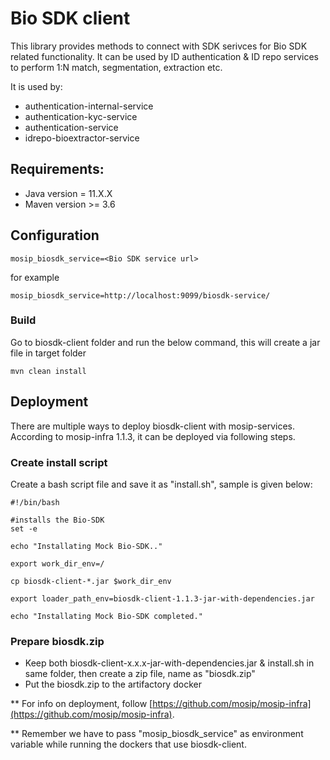 # Bio SDK client

This library provides methods to connect with SDK serivces for Bio SDK related functionality. It can be used by ID authentication & ID repo services to perform 1:N match, segmentation, extraction etc.

It is used by:
* authentication-internal-service
* authentication-kyc-service
* authentication-service
* idrepo-bioextractor-service

## Requirements:
* Java version = 11.X.X
* Maven version >= 3.6

## Configuration
```properties
mosip_biosdk_service=<Bio SDK service url>
```

for example
```properties
mosip_biosdk_service=http://localhost:9099/biosdk-service/
```

### Build

Go to biosdk-client folder and run the below command, this will create a jar file in target folder
```text
mvn clean install
```

## Deployment

There are multiple ways to deploy biosdk-client with mosip-services. According to mosip-infra 1.1.3, it can be deployed via following steps.

### Create install script

Create a bash script file and save it as "install.sh", sample is given below:

```text
#!/bin/bash

#installs the Bio-SDK
set -e

echo "Installating Mock Bio-SDK.."

export work_dir_env=/

cp biosdk-client-*.jar $work_dir_env

export loader_path_env=biosdk-client-1.1.3-jar-with-dependencies.jar

echo "Installating Mock Bio-SDK completed."
```

### Prepare biosdk.zip

* Keep both biosdk-client-x.x.x-jar-with-dependencies.jar & install.sh in same folder, then create a zip file, name as "biosdk.zip"
* Put the biosdk.zip to the artifactory docker

** For info on deployment, follow [https://github.com/mosip/mosip-infra](https://github.com/mosip/mosip-infra).

** Remember we have to pass "mosip_biosdk_service" as environment variable while running the dockers that use biosdk-client.